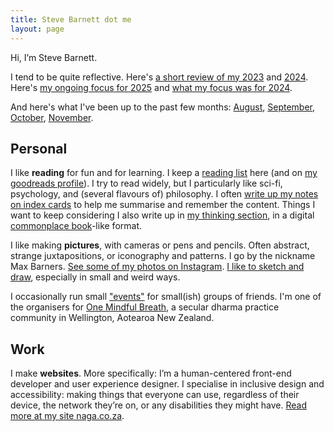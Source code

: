 ```yaml
---
title: Steve Barnett dot me
layout: page
---
```


Hi, I’m Steve Barnett.

I tend to be quite reflective. Here's [a short review of my 2023](/review/2023/) and [2024](/review/2024/). Here's [my ongoing focus for 2025](/themes/2025/) and [what my focus was for 2024](/themes/2024/).

And here's what I've been up to the past few months: [August](/2024/08/), [September](/2024/09/), [October](/2024/10/), [November](/2024/11/).

## Personal

I like **reading** for fun and for learning. I keep a [reading list](/reading/) here (and on [my goodreads profile](https://www.goodreads.com/max_barners)). I try to read widely, but I particularly like sci-fi, psychology, and (several flavours of) philosophy. I often [write up my notes on index cards](/notes/) to help me summarise and remember the content. Things I want to keep considering I also write up in [my thinking section](/thinking/), in a digital [commonplace book](https://en.wikipedia.org/wiki/Commonplace_book)-like format.

I like making **pictures**, with cameras or pens and pencils. Often abstract, strange juxtapositions, or iconography and patterns. I go by the nickname Max Barners. [See some of my photos on Instagram](https://www.instagram.com/maxbarners/). [I like to sketch and draw](/art/), especially in small and weird ways.

I occasionally run small ["events"](/eventing/) for small(ish) groups of friends. I'm one of the organisers for [One Mindful Breath](https://www.onemindfulbreath.org.nz/), a secular dharma practice community in Wellington, Aotearoa New Zealand.
  
## Work

I make **websites**. More specifically: I’m a human-centered front-end developer and user experience designer. I specialise in inclusive design and accessibility: making things that everyone can use, regardless of their device, the network they’re on, or any disabilities they might have. [Read more at my site naga.co.za](https://naga.co.za/).